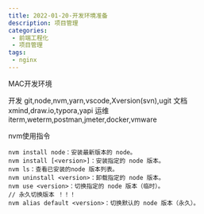 ```yaml
---
title: 2022-01-20-开发环境准备
description: 项目管理
categories:
 - 前端工程化
 - 项目管理
tags:
 - nginx
---
```


MAC开发环境

开发
git,node,nvm,yarn,vscode,Xversion(svn),ugit
文档
xmind,draw.io,typora,yapi
运维
iterm,weterm,postman,jmeter,docker,vmware

nvm使用指令
```
nvm install node：安装最新版本的 node。
nvm install [<version>]：安装指定的 node 版本。
nvm ls：查看已安装的node 版本列表。
nvm uninstall <version>：卸载指定的 node 版本。
nvm use <version>：切换指定的 node 版本（临时）。
// 永久切换版本 ！！！
nvm alias default <version>：切换默认的 node 版本（永久）。
```